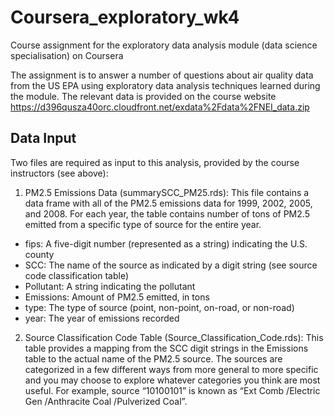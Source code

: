 # Coursera_exploratory_wk4
Course assignment for the exploratory data analysis module (data science specialisation) on Coursera

The assignment is to answer a number of questions about air quality data from the US EPA using exploratory data analysis techniques learned during the module. The relevant data is provided on the course website https://d396qusza40orc.cloudfront.net/exdata%2Fdata%2FNEI_data.zip

## Data Input
Two files are required as input to this analysis, provided by the course instructors (see above):

1.  PM2.5 Emissions Data (summarySCC_PM25.rds): This file contains a data frame with all of the PM2.5 emissions data for 1999, 2002, 2005, and 2008. For each year, the table contains number of tons of PM2.5 emitted from a specific type of source for the entire year.
  * fips: A five-digit number (represented as a string) indicating the U.S. county
  * SCC: The name of the source as indicated by a digit string (see source code classification table)
  * Pollutant: A string indicating the pollutant
  * Emissions: Amount of PM2.5 emitted, in tons
  * type: The type of source (point, non-point, on-road, or non-road)
  * year: The year of emissions recorded

2. Source Classification Code Table (Source_Classification_Code.rds): This table provides a mapping from the SCC digit strings in the Emissions table to the actual name of the PM2.5 source. The sources are categorized in a few different ways from more general to more specific and you may choose to explore whatever categories you think are most useful. For example, source “10100101” is known as “Ext Comb /Electric Gen /Anthracite Coal /Pulverized Coal”.
